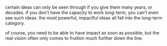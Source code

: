 certain ideas can only be seen through if you give them many years, or decades. if you don't have the capacity to work long-term, you can't even see such ideas. the most powerful, impactful ideas all fall into the long-term category.

of course, you need to be able to have impact as soon as possible, but the real vision often only comes to fruition much further down the line.